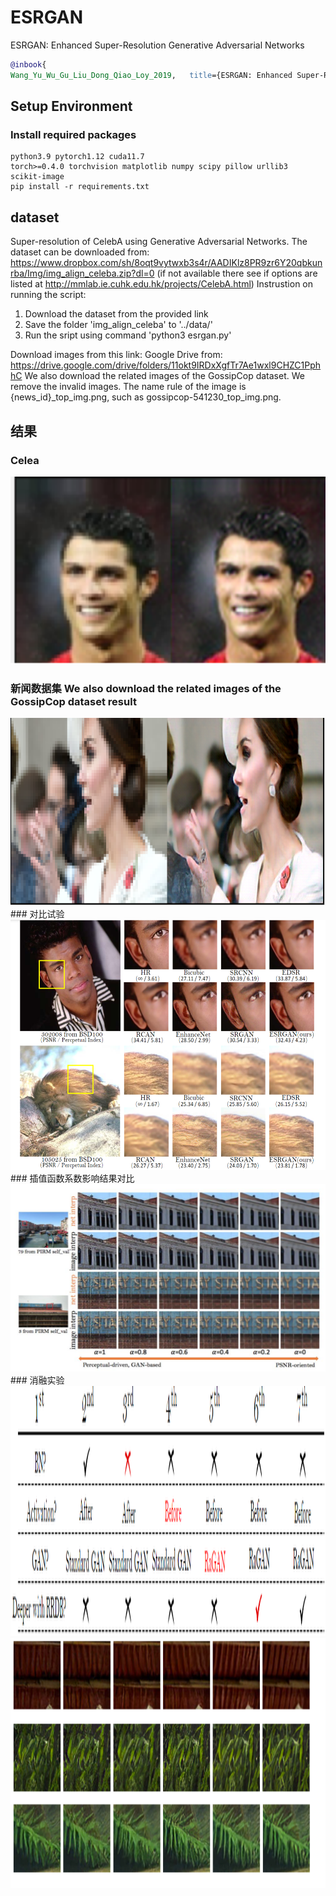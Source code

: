 # ESRGAN
ESRGAN: Enhanced Super-Resolution Generative Adversarial Networks
```bib
@inbook{
Wang_Yu_Wu_Gu_Liu_Dong_Qiao_Loy_2019,   title={ESRGAN: Enhanced Super-Resolution Generative Adversarial Networks},  url={http://dx.doi.org/10.1007/978-3-030-11021-5_5},  DOI={10.1007/978-3-030-11021-5_5},  booktitle={Lecture Notes in Computer Science,Computer Vision – ECCV 2018 Workshops},  author={Wang, Xintao and Yu, Ke and Wu, Shixiang and Gu, Jinjin and Liu, Yihao and Dong, Chao and Qiao, Yu and Loy, Chen Change},  year={2019},  month={Jan},  pages={63–79},  language={en-US}  }
```
## Setup Environment
### Install required packages 
```shell
python3.9 pytorch1.12 cuda11.7 
torch>=0.4.0 torchvision matplotlib numpy scipy pillow urllib3 
scikit-image
pip install -r requirements.txt
```
## dataset

Super-resolution of CelebA using Generative Adversarial Networks.
The dataset can be downloaded from: https://www.dropbox.com/sh/8oqt9vytwxb3s4r/AADIKlz8PR9zr6Y20qbkunrba/Img/img_align_celeba.zip?dl=0
(if not available there see if options are listed at http://mmlab.ie.cuhk.edu.hk/projects/CelebA.html)
Instrustion on running the script:
1. Download the dataset from the provided link
2. Save the folder 'img_align_celeba' to '../data/'
4. Run the sript using command 'python3 esrgan.py'

Download images from this link: Google Drive  from: https://drive.google.com/drive/folders/11okt9IRDxXgfTr7Ae1wxl9CHZC1PphhC
We also download the related images of the GossipCop dataset. We remove the invalid images.
The name rule of the image is {news_id}_top_img.png, such as gossipcop-541230_top_img.png.


## 结果
### Celea  
<img src="https://github.com/ml-master/ESRGAN/blob/main/image.png" width="800" height="300" />  

### 新闻数据集 We also download the related images of the GossipCop dataset  result 
<img src="https://github.com/ml-master/ESRGAN/blob/main/result_top_img.png" width="800" height="300" />  
### 对比试验
<img src="https://github.com/ml-master/ESRGAN/blob/main/对比实验.png" width="800" height="400" />  
### 插值函数系数影响结果对比
<img src="https://github.com/ml-master/ESRGAN/blob/main/插值函数系数影响结果对比.png" width="800" height="300" /> 
### 消融实验
<img src="https://github.com/ml-master/ESRGAN/blob/main/消融实验.png" width="800" height="400" />  
<img src="https://github.com/ml-master/ESRGAN/blob/main/消融实验结果.png" width="800" height="400" />  


